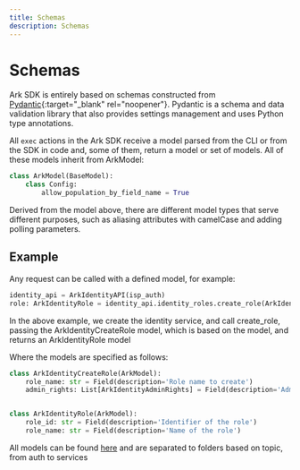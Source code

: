 ```yaml
---
title: Schemas
description: Schemas
---
```


# Schemas

Ark SDK is entirely based on schemas constructed from [Pydantic](https://docs.pydantic.dev/){:target="_blank" rel="noopener"}. Pydantic is a schema and data validation library that also provides settings management and uses Python type annotations.

All `exec` actions in the Ark SDK receive a model parsed from the CLI or from the SDK in code and, some of them, return a model or set of models. All of these models inherit from ArkModel:

```python
class ArkModel(BaseModel):
    class Config:
        allow_population_by_field_name = True
```

Derived from the model above, there are different model types that serve different purposes, such as aliasing attributes with camelCase and adding polling parameters.

## Example

Any request can be called with a defined model, for example:

```python
identity_api = ArkIdentityAPI(isp_auth)
role: ArkIdentityRole = identity_api.identity_roles.create_role(ArkIdentityCreateRole(role_name='IT'))
```

In the above example, we create the identity service, and call create_role, passing the ArkIdentityCreateRole model, which is based on the model, and returns an ArkIdentityRole model

Where the models are specified as follows:
```python
class ArkIdentityCreateRole(ArkModel):
    role_name: str = Field(description='Role name to create')
    admin_rights: List[ArkIdentityAdminRights] = Field(description='Admin rights to add to the role', default_factory=list)


class ArkIdentityRole(ArkModel):
    role_id: str = Field(description='Identifier of the role')
    role_name: str = Field(description='Name of the role')
```

All models can be found [here](https://github.com/cyberark/ark-sdk-python/tree/main/ark_sdk_python/models) and are separated to folders based on topic, from auth to services
